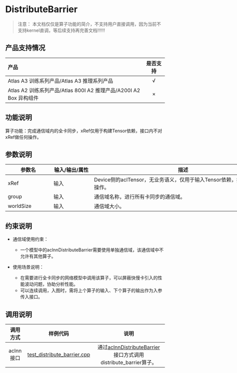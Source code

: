 # DistributeBarrier

> 注意：
> 本文档仅仅是算子功能的简介，不支持用户直接调用，因为当前不支持kernel直调，等后续支持再完善文档!!!!!!

## 产品支持情况

| 产品                                                         | 是否支持 |
| :----------------------------------------------------------- | :------: |
| <term>Atlas A3 训练系列产品/Atlas A3 推理系列产品</term>     |    √     |
| <term>Atlas A2 训练系列产品/Atlas 800I A2 推理产品/A200I A2 Box 异构组件</term> |    ×     |

## 功能说明

算子功能：完成通信域内的全卡同步，xRef仅用于构建Tensor依赖，接口内不对xRef做任何操作。



## 参数说明

<table style="undefined;table-layout: fixed; width: 1576px"> <colgroup>
 <col style="width: 170px">
 <col style="width: 170px">
 <col style="width: 800px">
 <col style="width: 800px">
 <col style="width: 200px">
 </colgroup>
 <thead>
  <tr>
   <th>参数名</th>
   <th>输入/输出/属性</th>
   <th>描述</th>
   <th>数据类型</th>
   <th>数据格式</th>
  </tr></thead>
 <tbody>
  <tr>
   <td>xRef</td>
   <td>输入</td>
   <td>Device侧的aclTensor，无业务语义，仅用于输入Tensor依赖，接口内不做任何操作。</td>
   <td>BFLOAT16, FLOAT16、FLOAT32、BOOL、INT8、INT16、INT32、INT64、UINT8、UINT16、UINT32、UINT64</td>
   <td>ND</td>
  </tr>
  <tr>
   <td>group</td>
   <td>输入</td>
   <td>通信域名称，进行所有卡同步的通信域。</td>
   <td>STRING</td>
   <td>ND</td>
  </tr>
  <tr>
   <td>worldSize</td>
   <td>输入</td>
   <td>通信域大小。</td>
   <td>UINT64</td>
   <td>ND</td>
  </tr>
 </tbody></table>




## 约束说明

- 通信域使用约束：
    - 一个模型中的aclnnDistributeBarrier需要使用单独通信域，该通信域中不允许有其他算子。

- 使用场景说明：
    - 在需要进行全卡同步的网络模型中调用该算子，可以屏蔽快慢卡引入的性能波动问题，协助分析性能。
    - 可以连续调用，入图时，需将上个算子的输入、下个算子的输出作为入参传入接口。

## 调用说明

| 调用方式  | 样例代码                                  | 说明                                                     |
| :--------: | :----------------------------------------: | :-------------------------------------------------------: |
| aclnn接口 | [test_distribute_barrier.cpp](./example/test_distribute_barrier.cpp) | 通过[aclnnDistributeBarrier](aclnnDistributeBarrier.md)接口方式调用distribute_barrier算子。 |